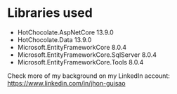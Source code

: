 <!DOCTYPE html>
<html lang="en">
  <body>
      <h1 class="title">Libraries used</h1>
      <div>
        <ul>
          <li>
            HotChocolate.AspNetCore 13.9.0
          </li>
          <li>
            HotChocolate.Data 13.9.0
          </li>
          <li>
            Microsoft.EntityFrameworkCore 8.0.4
          </li>
          <li>
            Microsoft.EntityFrameworkCore.SqlServer 8.0.4
          </li>
          <li>
            Microsoft.EntityFrameworkCore.Tools 8.0.4
          </li>
        </ul>
      </div>

  </body>
  <footer>
    <p>Check more of my background on my LinkedIn account: <a href="https://www.linkedin.com/in/jhon-guisao" target="_blank">https://www.linkedin.com/in/jhon-guisao</a></p>
  </footer>
</html>
